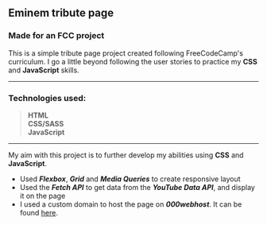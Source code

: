 ## Eminem tribute page

### Made for an FCC project

This is a simple tribute page project created following FreeCodeCamp's curriculum. I go a little beyond following the user stories to practice my **CSS** and **JavaScript** skills.

---

### Technologies used:

> **HTML**\
> **CSS/SASS**\
> **JavaScript**

---

My aim with this project is to further develop my abilities using **CSS** and **JavaScript**.

- Used **_Flexbox_**, **_Grid_** and **_Media Queries_** to create responsive layout
- Used the **_Fetch API_** to get data from the **_YouTube Data API_**, and display it on the page
- I used a custom domain to host the page on **_000webhost_**. It can be found [here](http://btwonu.com).
